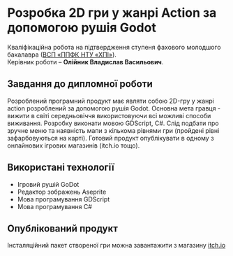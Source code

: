 # Розробка 2D гри у жанрі Action за допомогою рушія Godot
Кваліфікаційна робота на підтвердження ступеня фахового молодшого
бакалавра ([ВСП «ППФК НТУ «ХПІ»](http://polytechnic.poltava.ua)).  
Керівник роботи – **Олійник Владислав Васильович**.
## Завдання до дипломної роботи
Розроблений програмний продукт має являти собою 2D-гру у жанрі action розроблений за допомогою рушія Godot. Основна мета гравця - вижити в світі середньовіччя використовуючи всі можливі способи виживання. Розробку виконати мовою GDScript, C#. Слід подбати про зручне меню та наявність мапи з кількома рівнями гри (пройдені рівні зафарбовуються на карті). Готовий продукт опублікувати в одному з онлайнових ігрових магазинів (itch.io тощо).
## Використані технології
* Ігровий рушій GoDot
* Редактор зображень Aseprite
* Мова програмування GDScript
* Мова програмування C#
## Опублікований продукт
Інсталяційний пакет створеної гри можна завантажити з магазину
[itch.io](http://itch.io)

